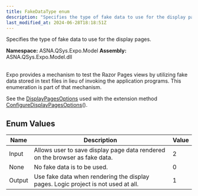 ```yaml
---
title: FakeDataType enum
description: "Specifies the type of fake data to use for the display pages. "
last_modified_at: 2024-06-28T18:18:51Z
---
```


Specifies the type of fake data to use for the display pages.

**Namespace:** ASNA.QSys.Expo.Model
**Assembly:** ASNA.QSys.Expo.Model.dll
<br>
<br>

Expo provides a mechanism to test the Razor Pages views by utilizing fake data stored in text files in lieu of invoking the application programs. This enumeration is part of that mechanism.

See the [DisplayPagesOptions](/reference/expo/qsys-expo-model/display-pages-options.html) used with the extension method [ConfigureDisplayPagesOptions](/reference/expo/qsys-expo-model/display-options-service-collection-extensions.html)().

## Enum Values

| Name | Description | Value
| --- | --- | --- 
| Input | Allows user to save display page data rendered on the browser as fake data. | 2 |
| None | No fake data is to be used. | 0 |
| Output | Use fake data when rendering the display pages. Logic project is not used at all. | 1 |
